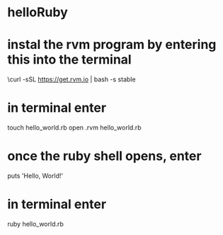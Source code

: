 # helloRuby
# instal the rvm program by entering this into the terminal
\curl -sSL https://get.rvm.io | bash -s stable
# in terminal enter
touch hello_world.rb
open .rvm hello_world.rb
# once the ruby shell opens, enter
puts 'Hello, World!'
# in terminal enter
ruby hello_world.rb

